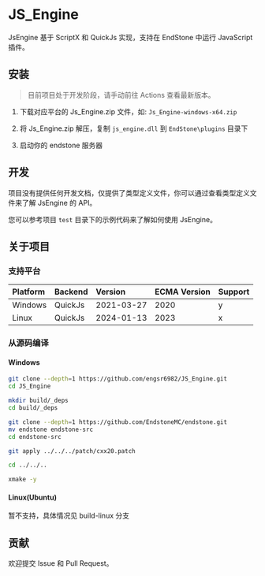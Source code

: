 # JS_Engine

JsEngine 基于 ScriptX 和 QuickJs 实现，支持在 EndStone 中运行 JavaScript 插件。

## 安装

> 目前项目处于开发阶段，请手动前往 Actions 查看最新版本。

1. 下载对应平台的 Js_Engine.zip 文件，如: `Js_Engine-windows-x64.zip`

2. 将 Js_Engine.zip 解压，复制 `js_engine.dll` 到 `EndStone\plugins` 目录下

3. 启动你的 endstone 服务器

## 开发

项目没有提供任何开发文档，仅提供了类型定义文件，你可以通过查看类型定义文件来了解 JsEngine 的 API。

您可以参考项目 `test` 目录下的示例代码来了解如何使用 JsEngine。

## 关于项目

### 支持平台

| Platform | Backend | Version    | ECMA Version | Support |
| :------- | :------ | :--------- | :----------- | :------ |
| Windows  | QuickJs | 2021-03-27 | 2020         | y       |
| Linux    | QuickJs | 2024-01-13 | 2023         | x       |

### 从源码编译

#### Windows

```bash
git clone --depth=1 https://github.com/engsr6982/JS_Engine.git
cd JS_Engine

mkdir build/_deps
cd build/_deps

git clone --depth=1 https://github.com/EndstoneMC/endstone.git
mv endstone endstone-src
cd endstone-src

git apply ../../../patch/cxx20.patch

cd ../../..

xmake -y
```

#### Linux(Ubuntu)

暂不支持，具体情况见 build-linux 分支

## 贡献

欢迎提交 Issue 和 Pull Request。
